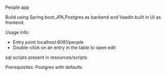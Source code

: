 People app <br>

Build using Spring boot,JPA,Postgres as backend and Vaadin built in UI as frontend.<br>

Usage info: <br>
- Entry point localhost:8081/people
- Double-click on an entry in the table to open edit <br>

sql scripts present in resources/scripts

Prerequisites:
Postgres with defaults
